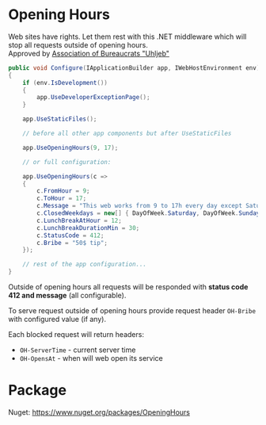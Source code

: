 # Opening Hours

Web sites have rights. Let them rest with this .NET middleware which will stop all requests outside of opening hours.   
Approved by [Association of Bureaucrats "Uhljeb"](https://www.in-formality.com/wiki/index.php?title=Uhljeb_(Croatia))


```csharp
public void Configure(IApplicationBuilder app, IWebHostEnvironment env)
{
    if (env.IsDevelopment())
    {
        app.UseDeveloperExceptionPage();
    }

    app.UseStaticFiles();

    // before all other app components but after UseStaticFiles

    app.UseOpeningHours(9, 17);

    // or full configuration:

    app.UseOpeningHours(c => 
    {
        c.FromHour = 9;
        c.ToHour = 17;
        c.Message = "This web works from 9 to 17h every day except Saturday and Sunday";
        c.ClosedWeekdays = new[] { DayOfWeek.Saturday, DayOfWeek.Sunday };
        c.LunchBreakAtHour = 12;
        c.LunchBreakDurationMin = 30;
        c.StatusCode = 412;
        c.Bribe = "50$ tip";
    });

    // rest of the app configuration...
}
```

Outside of opening hours all requests will be responded with **status code 412 and message** (all configurable).  

To serve request outside of opening hours provide request header `OH-Bribe` with configured value (if any).   

Each blocked request will return headers:  
- `OH-ServerTime` - current server time  
- `OH-OpensAt` - when will web open its service

# Package 

Nuget: https://www.nuget.org/packages/OpeningHours